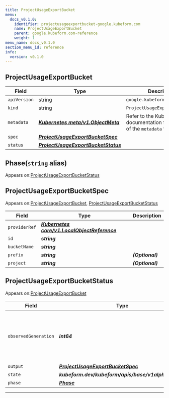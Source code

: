 ```yaml
---
title: ProjectUsageExportBucket
menu:
  docs_v0.1.0:
    identifier: projectusageexportbucket-google.kubeform.com
    name: ProjectUsageExportBucket
    parent: google.kubeform.com-reference
    weight: 1
menu_name: docs_v0.1.0
section_menu_id: reference
info:
  version: v0.1.0
---
```


## ProjectUsageExportBucket
| Field | Type | Description |
| ------ | ----- | ----------- |
| `apiVersion` | string | `google.kubeform.com/v1alpha1` |
|    `kind` | string | `ProjectUsageExportBucket` |
| `metadata` | ***[Kubernetes meta/v1.ObjectMeta](https://kubernetes.io/docs/reference/generated/kubernetes-api/v1.13/#objectmeta-v1-meta)***|Refer to the Kubernetes API documentation for the fields of the `metadata` field.|
| `spec` | ***[ProjectUsageExportBucketSpec](#projectusageexportbucketspec)***||
| `status` | ***[ProjectUsageExportBucketStatus](#projectusageexportbucketstatus)***||
## Phase(`string` alias)

Appears on:[ProjectUsageExportBucketStatus](#projectusageexportbucketstatus)

## ProjectUsageExportBucketSpec

Appears on:[ProjectUsageExportBucket](#projectusageexportbucket), [ProjectUsageExportBucketStatus](#projectusageexportbucketstatus)

| Field | Type | Description |
| ------ | ----- | ----------- |
| `providerRef` | ***[Kubernetes core/v1.LocalObjectReference](https://kubernetes.io/docs/reference/generated/kubernetes-api/v1.13/#localobjectreference-v1-core)***||
| `id` | ***string***||
| `bucketName` | ***string***||
| `prefix` | ***string***| ***(Optional)*** |
| `project` | ***string***| ***(Optional)*** |
## ProjectUsageExportBucketStatus

Appears on:[ProjectUsageExportBucket](#projectusageexportbucket)

| Field | Type | Description |
| ------ | ----- | ----------- |
| `observedGeneration` | ***int64***| ***(Optional)*** Resource generation, which is updated on mutation by the API Server.|
| `output` | ***[ProjectUsageExportBucketSpec](#projectusageexportbucketspec)***| ***(Optional)*** |
| `state` | ***kubeform.dev/kubeform/apis/base/v1alpha1.State***| ***(Optional)*** |
| `phase` | ***[Phase](#phase)***| ***(Optional)*** |
---
